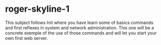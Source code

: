 # roger-skyline-1

This subject follows Init where you have learn some of basics commands and first reflexes in system and network administration. This one will be a concrete exemple of the use of those commands and will let you start your own first web server.
